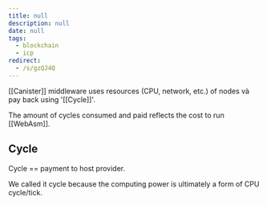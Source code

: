 ```yaml
---
title: null
description: null
date: null
tags:
  - blockchain
  - icp
redirect:
  - /s/gzQJ4Q
---
```


[[Canister]] middleware uses resources (CPU, network, etc.) of nodes và pay back using '[[Cycle]]'.

The amount of cycles consumed and paid reflects the cost to run [[WebAsm]].

## Cycle

Cycle == payment to host provider.

We called it cycle because the computing power is ultimately a form of CPU cycle/tick.
